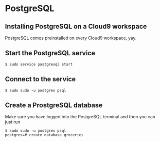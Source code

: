 # PostgreSQL

## Installing PostgreSQL on a Cloud9 workspace

PostgreSQL comes preinstalled on every Cloud9 workspace, yay.

## Start the PostgreSQL service

    $ sudo service postgresql start

## Connect to the service

    $ sudo sudo -u postgres psql 

## Create a ProstgreSQL database

Make sure you have logged into the PostgreSQL terminal and then you can just run 

    $ sudo sudo -u postgres psql 
    postgres=# create database groceries